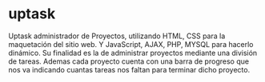 # uptask
Uptask administrador de Proyectos, utilizando HTML, CSS para la maquetación del sitio web. Y JavaScript, AJAX, PHP, MYSQL para hacerlo dinámico.
Su finalidad es la de administrar proyectos mediante una división de tareas. Ademas cada proyecto cuenta con una barra de progreso que nos va indicando cuantas tareas nos faltan para terminar dicho proyecto.

